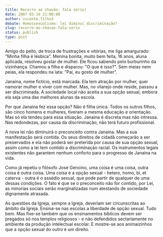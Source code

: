 ```yaml
---
title: Recorro ao chavão: fala sério!
date: 2007-03-16 21:00:00
author: vicente.filho3
debate: Homossexualismo: lei diminui discriminação?
slug: recorro-ao-chavao-fala-serio
status: publish 
type: post
---
```


  
Amigo do peito, de troca de frustrações e vitórias, me liga amargurado: "Minha filha é lésbica". Menina bonita, muito bem feita, 16 anos, aluna aplicada, resolveu gostar de mulher. Ele ficou sabendo pelo burburinho da vizinhança. Chamou a filha e disparou: "O que é isso?". Sem meias nem peias, ela respondeu na lata: "Pai, eu gosto de mulher".  
  
Janaina, nome fictício, está marcada. Ela tem atração por mulher, quer namorar mulher e viver com mulher. Mas, no vilarejo onde reside, passou a ser discriminada. A sociedade local não aceita a sua opção sexual, embora ela seja uma das melhores alunas da escola.  
  
Por que Janaina fez essa opção? Não é filha única. Todos os outros filhos, são cinco homens e mulheres, tiveram a mesma educação e orientação. Mas só ela tendeu para essa situação. Janaina é discreta mas não intressa. Nas redondezas, por causa da discriminação, não terá futuro profissional.  
  
A nova lei não diminuirá o preconceito contra Janaina. Mas a sua manifestação será contida. Os seus direitos de cidadã começarão a ser preservados e ela não poderá ser preterida por causa de sua opção sexual, assim como a lei tem contido a discriminação racial. Os instrumentos legais existentes não garantem nenhum conforto para o progresso de Janaina na vida.  
  
Como já repetiu o filósofo José Genoino, uma coisa é uma coisa, outra coisa é outra coisa. Uma coisa é a opção sexual - hetero, homo, bi, et caterva - outra é o assédio sexual, que pode partir de qualquer de uma dessas condições. O fato é que se o preconceito não for contido, por Lei, as minorias sociais serão marginalizadas num atestando de sociedade dignamente atrasada.  
  
As questões da Igreja, sempre a Igreja, deveriam ser circunscritas ao âmbito da Igreja. Ensina-se nas escolas a liberdade de opção sexual. Tudo bem. Mas fixe-se também que os ensinamentos bíblicos devem ser pregados só nos templos religiosos - e não defendidos sectariamente no ambiente da produção intelectual escolar. E mostre-se aos animaizinhos que a opção sexual do outro é um direito.
